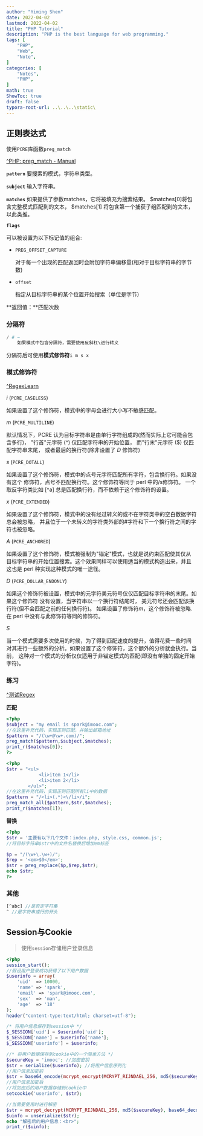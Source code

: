 ```yaml
---
author: "Yiming Shen"
date: 2022-04-02
lastmod: 2022-04-02
title: "PHP Tutorial"
description: "PHP is the best language for web programming."
tags: [
    "PHP",
    "Web",
    "Note",
]
categories: [
    "Notes", 
    "PHP",
]
math: true
ShowToc: true
draft: false
typora-root-url: ..\..\..\static\
---
```


## 正则表达式

使用`PCRE`库函数`preg_match`

[^PHP: preg_match - Manual](https://www.php.net/manual/zh/function.preg-match.php)

**`pattern`**
要搜索的模式，字符串类型。

**`subject`**
输入字符串。

**`matches`**
如果提供了参数matches，它将被填充为搜索结果。 \$matches[0]将包含完整模式匹配到的文本， \$matches[1] 将包含第一个捕获子组匹配到的文本，以此类推。

**`flags`**

可以被设置为以下标记值的组合:

- `PREG_OFFSET_CAPTURE`

  对于每一个出现的匹配返回时会附加字符串偏移量(相对于目标字符串的字节数)

- `offset`

  指定从目标字符串的某个位置开始搜索（单位是字节）

**返回值：**匹配次数

### 分隔符

```php
/ # ~
    如果模式中包含分隔符，需要使用反斜杠\进行转义
```

分隔符后可使用**模式修饰符**`i m s x`

### 模式修饰符

[^RegexLearn](https://regexlearn.com/zh-cn/cheatsheet)

*i* (`PCRE_CASELESS`)

如果设置了这个修饰符，模式中的字母会进行大小写不敏感匹配。

*m* (`PCRE_MULTILINE`)

默认情况下，PCRE 认为目标字符串是由单行字符组成的(然而实际上它可能会包含多行)， "行首"元字符 (^) 仅匹配字符串的开始位置， 而"行末"元字符 ($) 仅匹配字符串末尾， 或者最后的换行符(除非设置了 *D* 修饰符)

*s* (`PCRE_DOTALL`)

如果设置了这个修饰符，模式中的点号元字符匹配所有字符，包含换行符。如果没有这个 修饰符，点号不匹配换行符。这个修饰符等同于 perl 中的/s修饰符。 一个取反字符类比如 [^a] 总是匹配换行符，而不依赖于这个修饰符的设置。

*x* (`PCRE_EXTENDED`)

如果设置了这个修饰符，模式中的没有经过转义的或不在字符类中的空白数据字符总会被忽略， 并且位于一个未转义的字符类外部的#字符和下一个换行符之间的字符也被忽略。

*A* (`PCRE_ANCHORED`)

如果设置了这个修饰符，模式被强制为"锚定"模式，也就是说约束匹配使其仅从 目标字符串的开始位置搜索。这个效果同样可以使用适当的模式构造出来，并且 这也是 perl 种实现这种模式的唯一途径。

*D* (`PCRE_DOLLAR_ENDONLY`)

如果这个修饰符被设置，模式中的元字符美元符号仅仅匹配目标字符串的末尾。如果这个修饰符 没有设置，当字符串以一个换行符结尾时， 美元符号还会匹配该换行符(但不会匹配之前的任何换行符)。 如果设置了修饰符*m*，这个修饰符被忽略. 在 perl 中没有与此修饰符等同的修饰符。

*S*

当一个模式需要多次使用的时候，为了得到匹配速度的提升，值得花费一些时间 对其进行一些额外的分析。如果设置了这个修饰符，这个额外的分析就会执行。当前， 这种对一个模式的分析仅仅适用于非锚定模式的匹配(即没有单独的固定开始字符)。

### 练习

[^测试Regex](https://regexlearn.com/zh-cn/playground)

**匹配**

```php
<?php
$subject = "my email is spark@imooc.com";
//在这里补充代码，实现正则匹配，并输出邮箱地址
$pattern = "/(\w+@\w+.com)/";
preg_match($pattern,$subject,$matches);
print_r($matches[0]);
?>
```

```php
<?php
$str = "<ul>
            <li>item 1</li>
            <li>item 2</li>
        </ul>";
//在这里补充代码，实现正则匹配所有li中的数据
$pattern = "/<li>(.*)<\/li>/i";
preg_match_all($pattern,$str,$matches);
print_r($matches[1]);
```

**替换**

```php
<?php
$str = '主要有以下几个文件：index.php, style.css, common.js';
//将目标字符串$str中的文件名替换后增加em标签

$p = "/(\w+\.\w+)/";
$rep = '<em>$0</em>';
$str = preg_replace($p,$rep,$str);
echo $str;
?>
```

### 其他

```php
[^abc] //是否定字符集
^ //是字符串或行的开头
```

## Session与Cookie

> 使用`session`存储用户登录信息

```php
<?php
session_start();
//假设用户登录成功获得了以下用户数据
$userinfo = array(
    'uid'  => 10000,
    'name' => 'spark',
    'email' => 'spark@imooc.com',
    'sex'  => 'man',
    'age'  => '18'
);
header("content-type:text/html; charset=utf-8");

/* 将用户信息保存到session中 */
$_SESSION['uid'] = $userinfo['uid'];
$_SESSION['name'] = $userinfo['name'];
$_SESSION['userinfo'] = $userinfo;

//* 将用户数据保存到cookie中的一个简单方法 */
$secureKey = 'imooc'; //加密密钥
$str = serialize($userinfo); //将用户信息序列化
//用户信息加密前
$str = base64_encode(mcrypt_encrypt(MCRYPT_RIJNDAEL_256, md5($secureKey), $str, MCRYPT_MODE_ECB));
//用户信息加密后
//将加密后的用户数据存储到cookie中
setcookie('userinfo', $str);

//当需要使用时进行解密
$str = mcrypt_decrypt(MCRYPT_RIJNDAEL_256, md5($secureKey), base64_decode($str), MCRYPT_MODE_ECB);
$uinfo = unserialize($str);
echo "解密后的用户信息：<br>";
print_r($uinfo);
```

